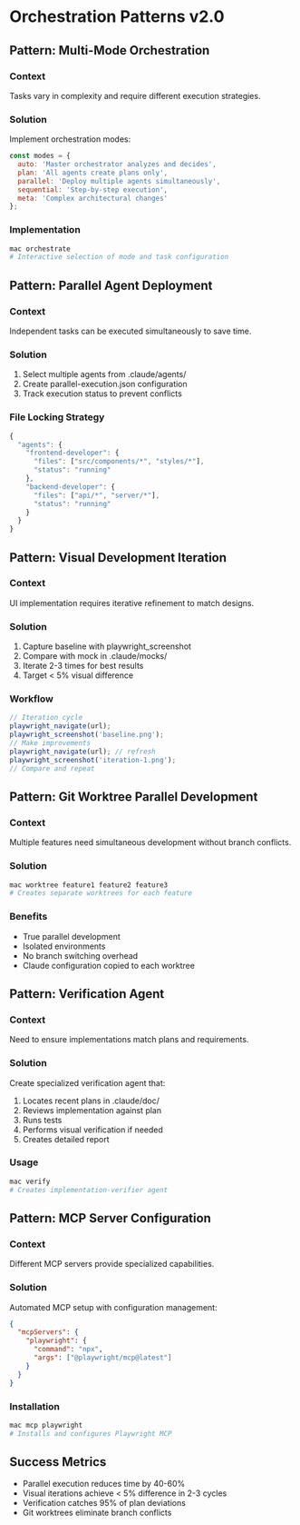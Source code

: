 # Orchestration Patterns v2.0

## Pattern: Multi-Mode Orchestration

### Context
Tasks vary in complexity and require different execution strategies.

### Solution
Implement orchestration modes:
```javascript
const modes = {
  auto: 'Master orchestrator analyzes and decides',
  plan: 'All agents create plans only',
  parallel: 'Deploy multiple agents simultaneously',
  sequential: 'Step-by-step execution',
  meta: 'Complex architectural changes'
};
```

### Implementation
```bash
mac orchestrate
# Interactive selection of mode and task configuration
```

## Pattern: Parallel Agent Deployment

### Context
Independent tasks can be executed simultaneously to save time.

### Solution
1. Select multiple agents from .claude/agents/
2. Create parallel-execution.json configuration
3. Track execution status to prevent conflicts

### File Locking Strategy
```javascript
{
  "agents": {
    "frontend-developer": {
      "files": ["src/components/*", "styles/*"],
      "status": "running"
    },
    "backend-developer": {
      "files": ["api/*", "server/*"],
      "status": "running"
    }
  }
}
```

## Pattern: Visual Development Iteration

### Context
UI implementation requires iterative refinement to match designs.

### Solution
1. Capture baseline with playwright_screenshot
2. Compare with mock in .claude/mocks/
3. Iterate 2-3 times for best results
4. Target < 5% visual difference

### Workflow
```javascript
// Iteration cycle
playwright_navigate(url);
playwright_screenshot('baseline.png');
// Make improvements
playwright_navigate(url); // refresh
playwright_screenshot('iteration-1.png');
// Compare and repeat
```

## Pattern: Git Worktree Parallel Development

### Context
Multiple features need simultaneous development without branch conflicts.

### Solution
```bash
mac worktree feature1 feature2 feature3
# Creates separate worktrees for each feature
```

### Benefits
- True parallel development
- Isolated environments
- No branch switching overhead
- Claude configuration copied to each worktree

## Pattern: Verification Agent

### Context
Need to ensure implementations match plans and requirements.

### Solution
Create specialized verification agent that:
1. Locates recent plans in .claude/doc/
2. Reviews implementation against plan
3. Runs tests
4. Performs visual verification if needed
5. Creates detailed report

### Usage
```bash
mac verify
# Creates implementation-verifier agent
```

## Pattern: MCP Server Configuration

### Context
Different MCP servers provide specialized capabilities.

### Solution
Automated MCP setup with configuration management:
```json
{
  "mcpServers": {
    "playwright": {
      "command": "npx",
      "args": ["@playwright/mcp@latest"]
    }
  }
}
```

### Installation
```bash
mac mcp playwright
# Installs and configures Playwright MCP
```

## Success Metrics
- Parallel execution reduces time by 40-60%
- Visual iterations achieve < 5% difference in 2-3 cycles
- Verification catches 95% of plan deviations
- Git worktrees eliminate branch conflicts